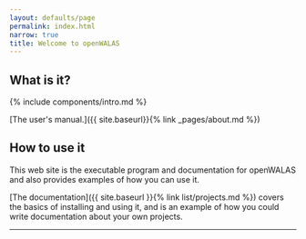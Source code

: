```yaml
---
layout: defaults/page
permalink: index.html
narrow: true
title: Welcome to openWALAS
---
```


## What is it?

{% include components/intro.md %}

[The user's manual.]({{ site.baseurl}}{% link _pages/about.md %})

## How to use it

This web site is the executable program and documentation for openWALAS and also provides examples of how you can use it.

[The documentation]({{ site.baseurl }}{% link list/projects.md %}) covers the basics of installing and using it, and is an example of how you could write documentation about your own projects.

<hr />


